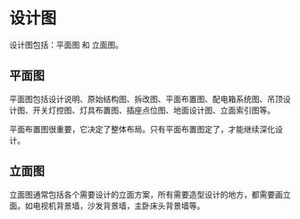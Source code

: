 # 设计图
设计图包括：平面图 和 立面图。

## 平面图
平面图包括设计说明、原始结构图、拆改图、平面布置图、配电箱系统图、吊顶设计图、开关灯控图、灯具布置图、插座点位图、地面设计图、立面索引图等。

平面布置图很重要，它决定了整体布局。只有平面布置图定了，才能继续深化设计。

## 立面图
立面图通常包括各个需要设计的立面方案，所有需要造型设计的地方，都需要画立面。如电视机背景墙，沙发背景墙，主卧床头背景墙等。


